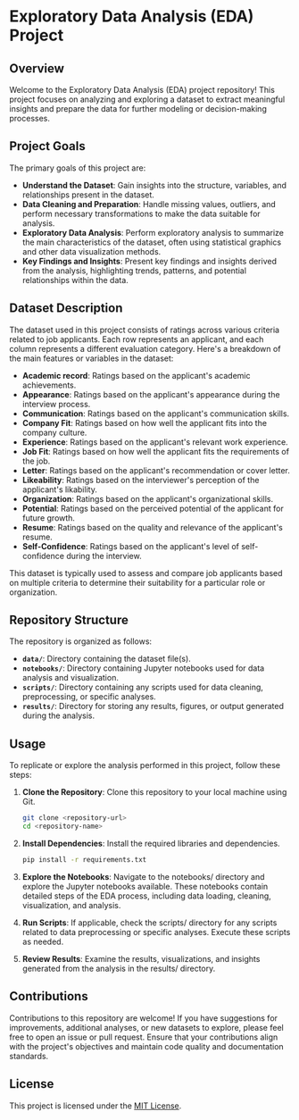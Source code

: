 # Exploratory Data Analysis (EDA) Project

## Overview

Welcome to the Exploratory Data Analysis (EDA) project repository! This project focuses on analyzing and exploring a dataset to extract meaningful insights and prepare the data for further modeling or decision-making processes.

## Project Goals

The primary goals of this project are:

- **Understand the Dataset**: Gain insights into the structure, variables, and relationships present in the dataset.
- **Data Cleaning and Preparation**: Handle missing values, outliers, and perform necessary transformations to make the data suitable for analysis.
- **Exploratory Data Analysis**: Perform exploratory analysis to summarize the main characteristics of the dataset, often using statistical graphics and other data visualization methods.
- **Key Findings and Insights**: Present key findings and insights derived from the analysis, highlighting trends, patterns, and potential relationships within the data.

## Dataset Description

The dataset used in this project consists of ratings across various criteria related to job applicants. Each row represents an applicant, and each column represents a different evaluation category. Here's a breakdown of the main features or variables in the dataset:

- **Academic record**: Ratings based on the applicant's academic achievements.
- **Appearance**: Ratings based on the applicant's appearance during the interview process.
- **Communication**: Ratings based on the applicant's communication skills.
- **Company Fit**: Ratings based on how well the applicant fits into the company culture.
- **Experience**: Ratings based on the applicant's relevant work experience.
- **Job Fit**: Ratings based on how well the applicant fits the requirements of the job.
- **Letter**: Ratings based on the applicant's recommendation or cover letter.
- **Likeability**: Ratings based on the interviewer's perception of the applicant's likability.
- **Organization**: Ratings based on the applicant's organizational skills.
- **Potential**: Ratings based on the perceived potential of the applicant for future growth.
- **Resume**: Ratings based on the quality and relevance of the applicant's resume.
- **Self-Confidence**: Ratings based on the applicant's level of self-confidence during the interview.

This dataset is typically used to assess and compare job applicants based on multiple criteria to determine their suitability for a particular role or organization.

## Repository Structure

The repository is organized as follows:

- **`data/`**: Directory containing the dataset file(s).
- **`notebooks/`**: Directory containing Jupyter notebooks used for data analysis and visualization.
- **`scripts/`**: Directory containing any scripts used for data cleaning, preprocessing, or specific analyses.
- **`results/`**: Directory for storing any results, figures, or output generated during the analysis.

## Usage

To replicate or explore the analysis performed in this project, follow these steps:

1. **Clone the Repository**: Clone this repository to your local machine using Git.
   
   ```bash
   git clone <repository-url>
   cd <repository-name>

2. **Install Dependencies**: Install the required libraries and dependencies.

   ```bash
   pip install -r requirements.txt
   ```
3. **Explore the Notebooks**: Navigate to the notebooks/ directory and explore the Jupyter notebooks available. These notebooks contain detailed steps of the EDA process, including data loading, cleaning, visualization, and analysis.

4. **Run Scripts**: If applicable, check the scripts/ directory for any scripts related to data preprocessing or specific analyses. Execute these scripts as needed.

5. **Review Results**: Examine the results, visualizations, and insights generated from the analysis in the results/ directory.

## Contributions
Contributions to this repository are welcome! If you have suggestions for improvements, additional analyses, or new datasets to explore, please feel free to open an issue or pull request. Ensure that your contributions align with the project's objectives and maintain code quality and documentation standards.

## License
This project is licensed under the [MIT License](LICENSE).
